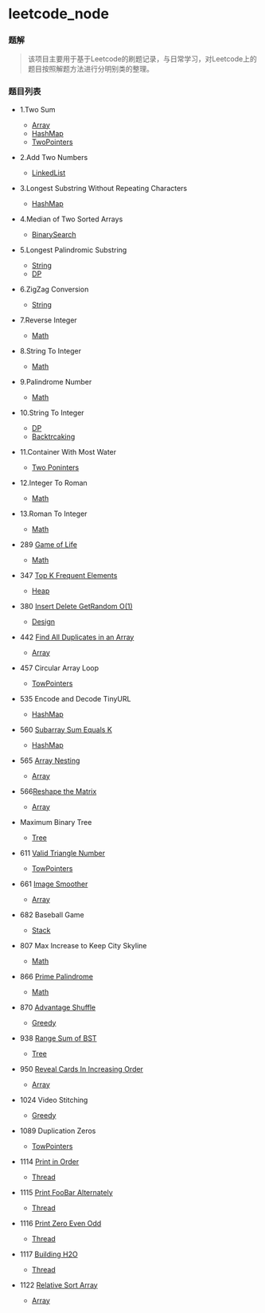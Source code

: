 

# leetcode_node

### 题解
> 该项目主要用于基于Leetcode的刷题记录，与日常学习，对Leetcode上的题目按照解题方法进行分明别类的整理。

### 题目列表
- 1.Two Sum
    - [Array](./Array/TwoSum.md)
    - [HashMap](./HashTable/TwoSum.md)
    - [TwoPointers](./TwoPointers/TwoSum.md)


- 2.Add Two Numbers
  
    - [LinkedList](./LinkedList/AddTwoNumbers.md)
    
- 3.Longest Substring Without Repeating Characters
  
    - [HashMap](./HashTable/LongestSubstringWithoutRepeatingCharacters.md)
    
- 4.Median of Two Sorted Arrays
  
    - [BinarySearch](./BinarySearch/MedianOfTwoSortedArrays.md)
    
- 5.Longest Palindromic Substring
    - [String](./String/LongestPalindromicSubstring.md)
    - [DP](./DynamicProgramming/LongestPalindromicSubstring.md)
    
- 6.ZigZag Conversion
  
    - [String](./String/ZigZagConversion.md)
    
- 7.Reverse Integer
  
    - [Math](./Math/ReverseInteger.md)
    
- 8.String To Integer
  
    - [Math](./Math/StringToInteger.md)
    
- 9.Palindrome Number
  
    - [Math](./Math/PalindromeNumber.md)
    
- 10.String To Integer
    - [DP](./DynamicProgramming/RegularExpressionMatching.md)
    - [Backtrcaking](./Backtrcaking/RegularExpressionMatching.md)
    
- 11.Container With Most Water
  
    - [Two Poninters](./TwoPointers/ContainerWithMostWater.md)
    
- 12.Integer To Roman
  
    - [Math](./Math/IntegerToRoman.md)
    
- 13.Roman To Integer
  
    - [Math](./Math/RomanToInteger.md)
    
- 289 [Game of Life](https://leetcode-cn.com/problems/game-of-life/)

    - [Math](./Math/GameOfLife.md)
    
- 347 [Top K Frequent Elements](https://leetcode-cn.com/problems/top-k-frequent-elements/)

    - [Heap](./Heap/TopKFrequentElements.md)
    
- 380 [ Insert Delete GetRandom O(1)](https://leetcode-cn.com/problems/insert-delete-getrandom-o1/)
  
    - [Design](./Design/RandomizedSet.md)
    
- 442 [Find All Duplicates in an Array](https://leetcode-cn.com/problems/find-all-duplicates-in-an-array/)

    - [Array](./Array/FindAllDuplicatesInAnArray.md)
    
- 457 Circular Array Loop

    - [TowPointers](./TowPointers/CircularArrayLoop.md)
    
- 535 Encode and Decode TinyURL

    - [HashMap](./HashTable/EncodeAndDecodeTinyURL.md)
    
- 560 [Subarray Sum Equals K](https://leetcode-cn.com/problems/subarray-sum-equals-k/)

    - [HashMap](./HashTable/SubarraySumEqualsK.md)
    
- 565 [Array Nesting](https://leetcode-cn.com/problems/array-nesting/)

    - [Array](./Array/ArrayNesting.md)
    
- 566[Reshape the Matrix](https://leetcode-cn.com/problems/reshape-the-matrix/)

    - [Array](./Array/ReshapeTheMatrix.md)
    
- Maximum Binary Tree

    - [Tree](./Tree/MaximumBinaryTree.md)
    
- 611 [Valid Triangle Number](https://leetcode-cn.com/problems/valid-triangle-number/)


    - [TowPointers](./TowPointers/ValidTriangleNumber.md)

- 661 [Image Smoother](https://leetcode-cn.com/problems/image-smoother/)


    - [Array](./Array/ImageSmoother.md)

- 682 Baseball Game

    - [Stack](./Stack/BaseballGame.md)

- 807 Max Increase to Keep City Skyline

    - [Math](./Math/MaxIncreaseToKeepCitySkyline.md)

- 866 [Prime Palindrome](https://leetcode-cn.com/problems/prime-palindrome/)

    - [Math](./Math/PrimePalindrome.md)

- 870 [Advantage Shuffle](https://leetcode-cn.com/problems/advantage-shuffle/)

    - [Greedy](./Greedy/AdvantageShuffle.md)

- 938 [Range Sum of BST](https://leetcode-cn.com/problems/range-sum-of-bst/)

    - [Tree](./Tree/RangeSumOfBST.md)

- 950 [Reveal Cards In Increasing Order](https://leetcode-cn.com/problems/reveal-cards-in-increasing-order/)

    - [Array](./Array/RevealCardsInIncreasingOrder.md)

- 1024 Video Stitching

    - [Greedy](./Greedy/VideoStitching.md)

- 1089 Duplication Zeros

    - [TowPointers](./TowPointers/DuplicationZeros.md)

- 1114 [Print in Order](https://leetcode-cn.com/problems/print-in-order/)

    - [Thread](./Thread/PrintInOrder.md)

- 1115 [Print FooBar Alternately](https://leetcode-cn.com/problems/print-foobar-alternately/)

    - [Thread](./Thread/PrintFooBarAlternately.md)

- 1116 [Print Zero Even Odd](https://leetcode-cn.com/problems/print-zero-even-odd/)

  - [Thread](./Thread/PrintZeroEvenOdd.md)

- 1117 [Building H2O](https://leetcode-cn.com/problems/building-h2o/)

  - [Thread](./Thread/BuildingH2O.md)

- 1122 [Relative Sort Array](https://leetcode-cn.com/problems/relative-sort-array/)

  - [Array](./Array/RelativeSortArray.md)

    

  ​	

  

    

    

    

    

    

